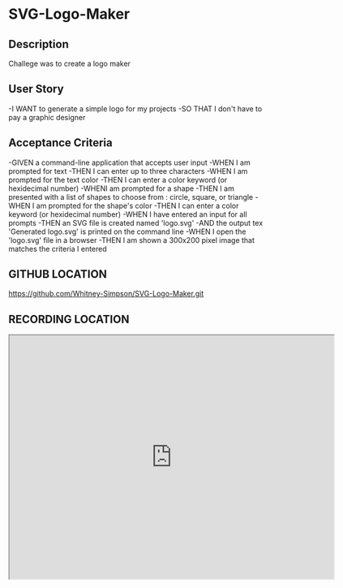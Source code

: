 # SVG-Logo-Maker

## Description
Challege was to create a logo maker

## User Story
-I WANT to generate a simple logo for my projects
-SO THAT I don't have to pay a graphic designer

## Acceptance Criteria
-GIVEN a command-line application that accepts user input
-WHEN I am prompted for text
-THEN I can enter up to three characters
-WHEN I am prompted for the text color
-THEN I can enter a color keyword (or hexidecimal number)
-WHENI  am prompted for a shape 
-THEN I am presented with a list of shapes to choose from : circle, square, or triangle
-WHEN I am prompted for the shape's color
-THEN I can enter a color keyword (or hexidecimal number)
-WHEN I have entered an input for all prompts
-THEN an SVG file is created named 'logo.svg'
-AND the output tex 'Generated logo.svg' is printed on the command line
-WHEN I open the 'logo.svg' file in a browser
-THEN I am shown a 300x200 pixel image that matches the criteria I entered

## GITHUB LOCATION
https://github.com/Whitney-Simpson/SVG-Logo-Maker.git
## RECORDING LOCATION
<iframe src="https://drive.google.com/file/d/1sXt8BSnNsC0cKPq07vWbddpudU7Bj_J-/preview" width="640" height="480"></iframe>

